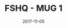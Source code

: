 ---
setID: 2
path: /product/fshq-mug-1
date: 2017-11-05
title: FSHQ - MUG 1
description: Now you can coordinate your coffee with your Fullstack HQ contributions. The Contribution Mug is a ceramic mug that can hold 18 ounces (532 mL) of fluid, or yummy ice cream if you prefer to fill mugs with the sweeter things in life. No matter the contents, this mug will contribute some joy to your day.
price: '400.00'
image1024: https://psdwizard.github.io/gatsby-paymongo-demo-store/assets/FSHQ-MUG1-1024.png
image150: https://psdwizard.github.io/gatsby-paymongo-demo-store/assets/FSHQ-MUG1-150.png
image300: https://psdwizard.github.io/gatsby-paymongo-demo-store/assets/FSHQ-MUG1-300.png
altText: product image
weight: '200 g'
dimensions: ''
materials: ''
OtherInfo: Lorem ipsum dolor sit amet, consectetur adipiscing elit. Curabitur 
---